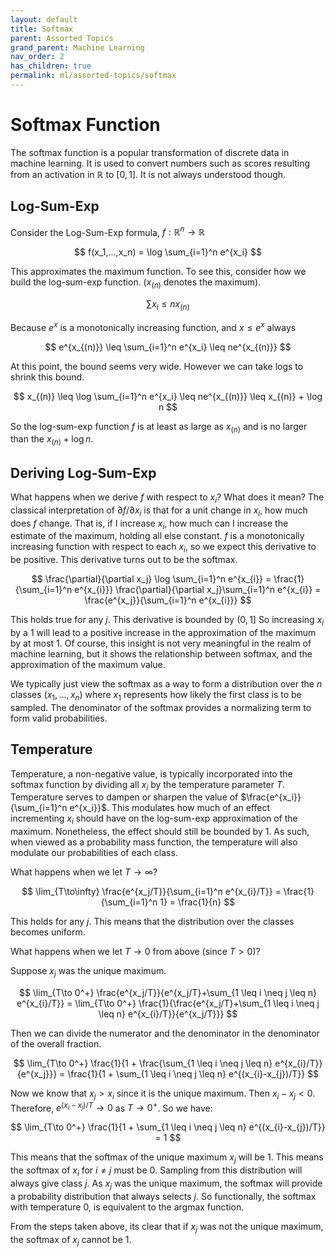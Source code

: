 ```yaml
---
layout: default
title: Softmax
parent: Assorted Topics
grand_parent: Machine Learning
nav_order: 2
has_children: true
permalink: ml/assorted-topics/softmax
---
```


# Softmax Function

The softmax function is a popular transformation of discrete data in machine learning. It is used to convert numbers such as scores resulting from an activation in $\mathbb{R}$ to $[0, 1]$. It is not always understood though.

## Log-Sum-Exp

Consider the Log-Sum-Exp formula, $f: \mathbb{R}^n \to \mathbb{R}$

$$
f(x_1,...,x_n) = \log \sum_{i=1}^n e^{x_i}
$$

This approximates the maximum function. To see this, consider how we build the log-sum-exp function. ($x_(n)$ denotes the maximum).

$$
\sum x_i \leq nx_{(n)}
$$

Because $e^x$ is a monotonically increasing function, and $x \leq e^x$ always

$$
e^{x_{(n)}} \leq \sum_{i=1}^n e^{x_i} \leq ne^{x_{(n)}}
$$

At this point, the bound seems very wide. However we can take logs to shrink this bound.

$$
x_{(n)} \leq \log \sum_{i=1}^n e^{x_i} \leq ne^{x_{(n)}} \leq x_{(n)} + \log n
$$

So the log-sum-exp function $f$ is at least as large as $x_{(n)}$ and is no larger than the $x_{(n)}+\log n$.

## Deriving Log-Sum-Exp

What happens when we derive $f$ with respect to $x_i$? What does it mean? The classical interpretation of $\partial f / \partial x_i$ is that for a unit change in $x_i$, how much does $f$ change. That is, if I increase $x_i$, how much can I increase the estimate of the maximum, holding all else constant. $f$ is a monotonically increasing function with respect to each $x_i$, so we expect this derivative to be positive. This derivative turns out to be the softmax.

$$
\frac{\partial}{\partial x_j} \log \sum_{i=1}^n e^{x_{i}} = \frac{1}{\sum_{i=1}^n e^{x_{i}}} \frac{\partial}{\partial x_j}\sum_{i=1}^n e^{x_{i}} = \frac{e^{x_j}}{\sum_{i=1}^n e^{x_{i}}}
$$

This holds true for any $j$. This derivative is bounded by $(0,1]$ So increasing $x_i$ by a 1 will lead to a positive increase in the approximation of the maximum by at most 1. Of course, this insight is not very meaningful in the realm of machine learning, but it shows the relationship between softmax, and the approximation of the maximum value. 

We typically just view the softmax as a way to form a distribution over the $n$ classes $(x_1,...,x_n)$ where $x_1$ represents how likely the first class is to be sampled. The denominator of the softmax provides a normalizing term to form valid probabilities.

## Temperature

Temperature, a non-negative value, is typically incorporated into the softmax function by dividing all $x_i$ by the temperature parameter $T$. Temperature serves to dampen or sharpen the value of $\frac{e^{x_i}}{\sum_{i=1}^n e^{x_i}}$. This modulates how much of an effect incrementing $x_i$ should have on the log-sum-exp approximation of the maximum. Nonetheless, the effect should still be bounded by 1. As such, when viewed as a probability mass function, the temperature will also modulate our probabilities of each class.

What happens when we let $T \to \infty$? 

$$
\lim_{T\to\infty} \frac{e^{x_j/T}}{\sum_{i=1}^n e^{x_{i}/T}} = \frac{1}{\sum_{i=1}^n 1} = \frac{1}{n}
$$

This holds for any $j$. This means that the distribution over the classes becomes uniform.

What happens when we let $T \to 0$ from above (since $T > 0$)?

Suppose $x_j$ was the unique maximum.

$$
\lim_{T\to 0^+} \frac{e^{x_j/T}}{e^{x_j/T}+\sum_{1 \leq i \neq j \leq n} e^{x_{i}/T}} = \lim_{T\to 0^+} \frac{1}{\frac{e^{x_j/T}+\sum_{1 \leq i \neq j \leq n} e^{x_{i}/T}}{e^{x_j/T}}}
$$

Then we can divide the numerator and the denominator in the denominator of the overall fraction.

$$
\lim_{T\to 0^+} \frac{1}{1 + \frac{\sum_{1 \leq i \neq j \leq n} e^{x_{i}/T}}{e^{x_j}}} = \frac{1}{1 + \sum_{1 \leq i \neq j \leq n} e^{(x_{i}-x_{j})/T}}
$$

Now we know that $x_j > x_i$ since it is the unique maximum. Then $x_i - x_j < 0$. Therefore, $e^{(x_{i}-x_{j})/T} \to 0$ as $T \to 0^+$. So we have:

$$
\lim_{T\to 0^+} \frac{1}{1 + \sum_{1 \leq i \neq j \leq n} e^{(x_{i}-x_{j})/T}} = 1
$$

This means that the softmax of the unique maximum $x_j$ will be 1. This means the softmax of $x_i$ for $i \neq j$ must be 0. Sampling from this distribution will always give class $j$. As $x_j$ was the unique maximum, the softmax will provide a probability distribution that always selects $j$. So functionally, the softmax with temperature 0, is equivalent to the argmax function.

From the steps taken above, its clear that if $x_j$ was not the unique maximum, the softmax of $x_j$ cannot be 1.
